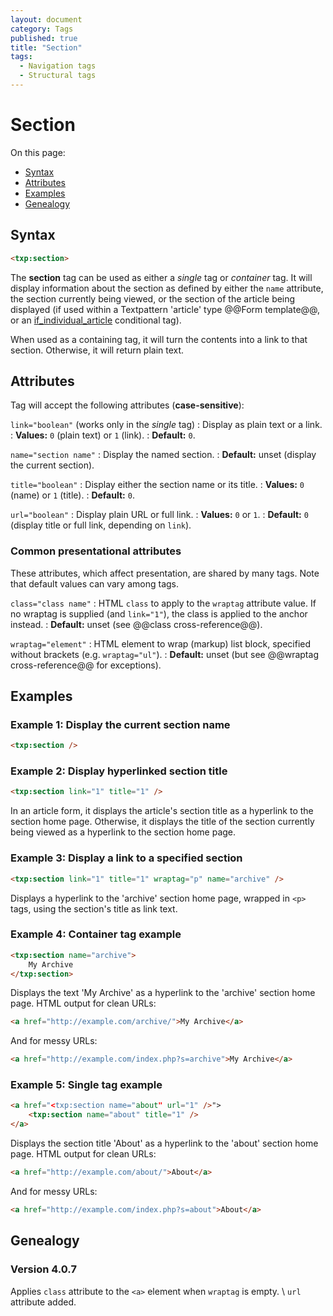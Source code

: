 ```yaml
---
layout: document
category: Tags
published: true
title: "Section"
tags:
  - Navigation tags
  - Structural tags
---
```


# Section

On this page:

* [Syntax](#syntax)
* [Attributes](#attributes)
* [Examples](#examples)
* [Genealogy](#genealogy)

## Syntax

~~~ html
<txp:section>
~~~

The **section** tag can be used as either a *single* tag or *container* tag. It will display information about the section as defined by either the `name` attribute, the section currently being viewed, or the section of the article being displayed (if used within a Textpattern 'article' type @@Form template@@, or an [if_individual_article](if_individual_article) conditional tag).

When used as a containing tag, it will turn the contents into a link to that section. Otherwise, it will return plain text.

## Attributes

Tag will accept the following attributes (**case-sensitive**):

`link="boolean"` (works only in the *single* tag)
: Display as plain text or a link.
: **Values:** `0` (plain text) or `1` (link).
: **Default:** `0`.

`name="section name"`
: Display the named section.
: **Default:** unset (display the current section).

`title="boolean"`
: Display either the section name or its title.
: **Values:** `0` (name) or `1` (title).
: **Default:** `0`.

`url="boolean"`
: Display plain URL or full link.
: **Values:** `0` or `1`.
: **Default:** `0` (display title or full link, depending on `link`).

### Common presentational attributes

These attributes, which affect presentation, are shared by many tags. Note that default values can vary among tags.

`class="class name"`
: HTML `class` to apply to the `wraptag` attribute value. If no wraptag is supplied (and `link="1"`), the class is applied to the anchor instead.
: **Default:** unset (see @@class cross-reference@@).

`wraptag="element"`
: HTML element to wrap (markup) list block, specified without brackets (e.g. `wraptag="ul"`).
: **Default:** unset (but see @@wraptag cross-reference@@ for exceptions).

## Examples

### Example 1: Display the current section name

~~~ html
<txp:section />
~~~

### Example 2: Display hyperlinked section title

~~~ html
<txp:section link="1" title="1" />
~~~

In an article form, it displays the article's section title as a hyperlink to the section home page. Otherwise, it displays the title of the section currently being viewed as a hyperlink to the section home page.

### Example 3: Display a link to a specified section

~~~ html
<txp:section link="1" title="1" wraptag="p" name="archive" />
~~~

Displays a hyperlink to the 'archive' section home page, wrapped in `<p>` tags, using the section's title as link text.

### Example 4: Container tag example

~~~ html
<txp:section name="archive">
    My Archive
</txp:section>
~~~

Displays the text 'My Archive' as a hyperlink to the 'archive' section home page. HTML output for clean URLs:

~~~ html
<a href="http://example.com/archive/">My Archive</a>
~~~

And for messy URLs:

~~~ html
<a href="http://example.com/index.php?s=archive">My Archive</a>
~~~

### Example 5: Single tag example

~~~ html
<a href="<txp:section name="about" url="1" />">
    <txp:section name="about" title="1" />
</a>
~~~

Displays the section title 'About' as a hyperlink to the 'about' section home page. HTML output for clean URLs:

~~~ html
<a href="http://example.com/about/">About</a>
~~~

And for messy URLs:

~~~ html
<a href="http://example.com/index.php?s=about">About</a>
~~~

## Genealogy

### Version 4.0.7

Applies `class` attribute to the `<a>` element when `wraptag` is empty. \\
`url` attribute added.
